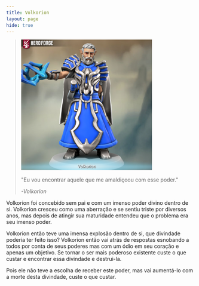 ```yaml
---
title: Volkorion
layout: page
hide: true
---
```


> <img src="../../assets/players_photos/volkorion.png" alt="Volkorion" width="350"/>
>
> "Eu vou encontrar aquele que me amaldiçoou com esse poder." 
>
> *-Volkorion*

Volkorion foi concebido sem pai e com um imenso poder divino dentro de si. Volkorion cresceu como uma aberração e se sentiu triste por diversos anos, mas depois de atingir sua maturidade entendeu que o problema era seu imenso poder.

Volkorion então teve uma imensa explosão dentro de si, que divindade poderia ter feito isso? Volkorion então vai atrás de respostas esnobando a todos por conta de seus poderes mas com um ódio em seu coração e apenas um objetivo. Se tornar o ser mais poderoso existente custe o que custar e encontrar essa divindade e destrui-la.

Pois ele não teve a escolha de receber este poder, mas vai aumentá-lo com a morte desta divindade, custe o que custar. 

<style>
    img {
    max-width: 100%;
    height: auto;
  }
</style>